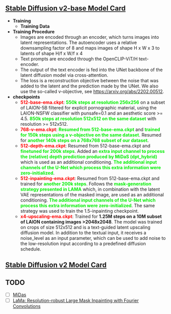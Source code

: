 ## [Stable Diffusion v2-base Model Card](https://huggingface.co/stabilityai/stable-diffusion-2-base)

* **Training**
  * **Training Data**
* **Training Procedure**
  * Images are encoded through an encoder, which turns images into latent representations. The autoencoder uses a relative downsampling factor of 8 and maps images of shape H x W x 3 to latents of shape H/f x W/f x 4
  * Text prompts are encoded through the OpenCLIP-ViT/H text-encoder.
  * The output of the text encoder is fed into the UNet backbone of the latent diffusion model via cross-attention.
  * The loss is a reconstruction objective between the noise that was added to the latent and the prediction made by the UNet. We also use the so-called v-objective, see https://arxiv.org/abs/2202.00512.
* **checkpoints**
  * **<font color='red'>512-base-ema.ckpt</font>**: **<font color='gree'>550k steps at resolution 256x256</font>** on a subset of LAION-5B filtered for explicit pornographic material, using the LAION-NSFW classifier with punsafe=0.1 and an aesthetic score >= 4.5. **<font color='gree'>850k steps at resolution 512x512 on the same dataset</font>** with resolution >= 512x512.
  *  **<font color='red'>768-v-ema.ckpt</font>**: **<font color='gree'>Resumed from 512-base-ema.ckpt</font>** and **<font color='gree'>trained for 150k steps using a v-objective on the same dataset</font>**. Resumed for **<font color='gree'>another 140k steps on a 768x768 subset of our dataset</font>**.
  *  **<font color='red'>512-depth-ema.ckpt</font>**: Resumed from 512-base-ema.ckpt and **<font color='gree'>finetuned for 200k steps</font>**. Added an **<font color='gree'>extra input channel to process the (relative) depth prediction produced by MiDaS (dpt_hybrid)</font>** which is used as an additional conditioning. **<font color='gree'>The additional input channels of the U-Net which process this extra information were zero-initialized</font>**.
  *  **<font color='red'>512-inpainting-ema.ckpt</font>**: Resumed from 512-base-ema.ckpt and trained for **<font color='gree'>another 200k steps</font>**. Follows the **<font color='gree'>mask-generation strategy presented in LAMA</font>** which, in combination with the latent VAE representations of the masked image, are used as an additional conditioning. **<font color='gree'>The additional input channels of the U-Net which process this extra information were zero-initialized</font>**. The same strategy was used to train the 1.5-inpainting checkpoint.
  *  **<font color='red'>x4-upscaling-ema.ckpt</font>**: Trained for **1.25M steps on a 10M subset of LAION containing images >2048x2048**. The model was trained on crops of size 512x512 and is a text-guided latent upscaling diffusion model. In addition to the textual input, it receives a noise_level as an input parameter, which can be used to add noise to the low-resolution input according to a predefined diffusion schedule.

## [Stable Diffusion v2 Model Card](https://huggingface.co/stabilityai/stable-diffusion-2)

## TODO
- [ ] [MiDas](https://github.com/isl-org/MiDaS)
- [ ] [LaMa: Resolution-robust Large Mask Inpainting with Fourier Convolutions](https://github.com/advimman/lama)
